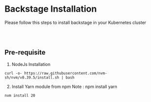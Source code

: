 # Backstage Installation 

Please follow this steps to install backstage in your Kubernetes cluster


<br>
<br>

## Pre-requisite

1. NodeJs Installation
```
curl -o- https://raw.githubusercontent.com/nvm-sh/nvm/v0.39.5/install.sh | bash
```
2. Install Yarn module from npm Note : npm install yarn
```
nvm install 20
```

<br>
<br>
